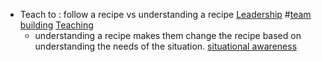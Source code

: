 - Teach to : follow a recipe vs understanding a recipe [Leadership]() #[team building]() [Teaching]()
    - understanding a recipe makes them change the recipe based on understanding the needs of the situation. [situational awareness]()
